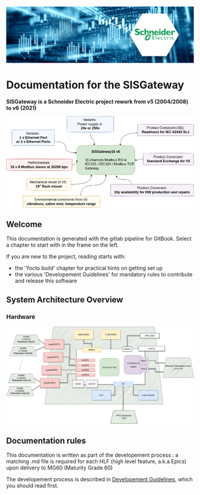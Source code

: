 ![bandeau SE](images/Schneider_Electric_2000x600px_connectivity.jpg)
# Documentation for the SISGateway

**SISGateway is a Schneider Electric project rework from v5 (2004/2008) to v6 (2021)**

![Product context in a nutshell](images/product-nutshell.png)

## Welcome
This documentation is generated with the gitlab pipeline for GitBook. Select a chapter to start with in the frame on the left.

If you are new to the project, reading starts with:

* the 'Yocto build' chapter for practical hints on getting set up
* the various 'Developement Guidelines' for mandatory rules to contribute and release this software

## System Architecture Overview

### Hardware

![Hardware Overview](images/hardware-overview.png)

## Documentation rules

This documentation is written as part of the developement process : a matching .md file is required for each HLF (high level feature, a.k.a Epics) upon delivery to MG60 (Maturity Grade 60) 

The developement process is described in [Developement Guidelines](01_development_methods/development.md), which you should read first.
